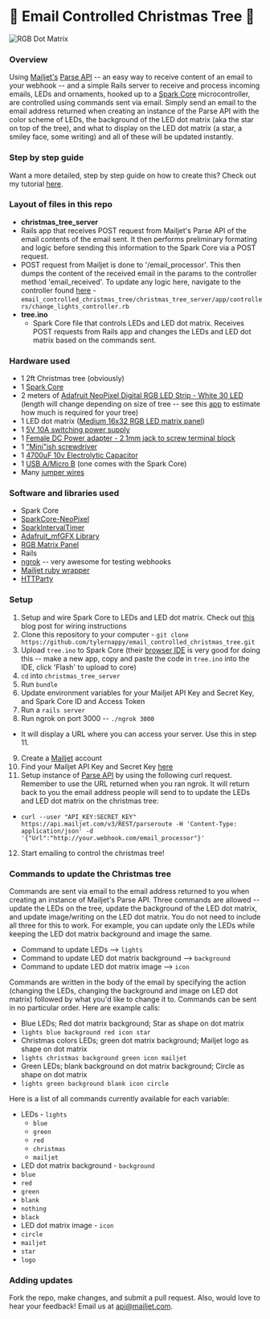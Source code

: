# :christmas_tree: Email Controlled Christmas Tree :christmas_tree:

![RGB Dot Matrix](https://raw.githubusercontent.com/tylernappy/email_controlled_christmas_tree/master/assets/images/no_tree.jpg "Text")

### Overview
Using [Mailjet's](https://www.mailjet.com/) [Parse API](http://dev.mailjet.com/guides/parse-api-guide/) -- an easy way to receive content of an email to your webhook -- and a simple Rails server to receive and process incoming emails, LEDs and ornaments, hooked up to a [Spark Core](https://www.spark.io/dev-kits) microcontroller, are controlled using commands sent via email.  Simply send an email to the email address returned when creating an instance of the Parse API with the color scheme of LEDs, the background of the LED dot matrix (aka the star on top of the tree), and what to display on the LED dot matrix (a star, a smiley face, some writing) and all of these will be updated instantly.

### Step by step guide
Want a more detailed, step by step guide on how to create this?  Check out my tutorial [here](https://www.mailjet.com/blog/email-controlled-christmas-tree/).

### Layout of files in this repo
* **christmas_tree_server**
 * Rails app that receives POST request from Mailjet's Parse API of the email contents of the email sent.  It then performs preliminary formating and logic before sending this information to the Spark Core via a POST request.
 * POST request from Mailjet is done to '/email_processor'.  This then dumps the content of the received email in the params to the controller method 'email_received'.  To update any logic here, navigate to the controller found [here](https://github.com/tylernappy/email_controlled_christmas_tree/blob/master/christmas_tree_server/app/controllers/change_lights_controller.rb) - `email_controlled_christmas_tree/christmas_tree_server/app/controllers/change_lights_controller.rb`
* **tree.ino**
  * Spark Core file that controls LEDs and LED dot matrix.  Receives POST requests from Rails app and changes the LEDs and LED dot matrix based on the commands sent.

### Hardware used
* 1 2ft Christmas tree (obviously)
* 1 [Spark Core](https://www.adafruit.com/products/2127)
* 2 meters of [Adafruit NeoPixel Digital RGB LED Strip - White 30 LED](https://www.adafruit.com/products/1376) (length will change depending on size of tree -- see this [app]() to estimate how much is required for your tree)
* 1 LED dot matrix ([Medium 16x32 RGB LED matrix panel](https://www.adafruit.com/products/420))
* 1 [5V 10A switching power supply](http://www.adafruit.com/products/658)
* 1 [Female DC Power adapter - 2.1mm jack to screw terminal block](http://www.adafruit.com/products/368)
* 1 ["Mini"ish screwdriver](https://raw.githubusercontent.com/tylernappy/email_controlled_christmas_tree/master/assets/images/mini_screwdriver.jpg "Text")
* 1 [4700uF 10v Electrolytic Capacitor](http://www.adafruit.com/products/1589)
* 1 [USB A/Micro B](http://www.adafruit.com/products/898) (one comes with the Spark Core)
* Many [jumper wires](http://www.adafruit.com/products/758)

### Software and libraries used
* Spark Core
 * [SparkCore-NeoPixel](https://github.com/technobly/SparkCore-NeoPixel)
 * [SparkIntervalTimer](https://github.com/pkourany/SparkIntervalTimer)
 * [Adafruit_mfGFX Library](https://github.com/pkourany/Adafruit_mfGFX_IDE)
 * [RGB Matrix Panel](https://github.com/pkourany/RGBmatrixPanel_IDE)
* Rails
 * [ngrok](https://ngrok.com/) -- very awesome for testing webhooks
 * [Mailjet ruby wrapper](https://github.com/mailjet/mailjet-gem)
 * [HTTParty](https://github.com/jnunemaker/httparty)

### Setup
1. Setup and wire Spark Core to LEDs and LED dot matrix.  Check out [this]() blog post for wiring instructions
2. Clone this repository to your computer - `git clone https://github.com/tylernappy/email_controlled_christmas_tree.git`
3. Upload `tree.ino` to Spark Core (their [browser IDE](https://www.spark.io/build) is very good for doing this -- make a new app, copy and paste the code in `tree.ino` into the IDE, click 'Flash' to upload to core)
4. `cd` into `christmas_tree_server`
5. Run `bundle`
6. Update environment variables for your Mailjet API Key and Secret Key, and Spark Core ID and Access Token
7. Run a `rails server`
8. Run ngrok on port 3000 -- `./ngrok 3000`
 * It will display a URL where you can access your server.  Use this in step 11.
9. Create a [Mailjet](https://www.mailjet.com/signup) account
10. Find your Mailjet API Key and Secret Key [here](https://app.mailjet.com/account/setup)
11. Setup instance of [Parse API](http://dev.mailjet.com/guides/parse-api-guide/) by using the following curl request.   Remember to use the URL returned when you ran ngrok.  It will return back to you the email address people will send to to update the LEDs and LED dot matrix on the christmas tree:
 * ```curl --user "API_KEY:SECRET_KEY" https://api.mailjet.com/v3/REST/parseroute -H 'Content-Type: application/json' -d '{"Url":"http://your.webhook.com/email_processor"}'```
12. Start emailing to control the christmas tree!

### Commands to update the Christmas tree
Commands are sent via email to the email address returned to you when creating an instance of Mailjet's Parse API.  Three commands are allowed -- update the LEDs on the tree, update the background of the LED dot matrix, and update image/writing on the LED dot matrix.  You do not need to include all three for this to work.  For example, you can update only the LEDs while keeping the LED dot matrix background and image the same.

* Command to update LEDs --> `lights`
* Command to update LED dot matrix background --> `background`
* Command to update LED dot matrix image --> `icon`

Commands are written in the body of the email by specifying the action (changing the LEDs, changing the background and image on LED dot matrix) followed by what you'd like to change it to.   Commands can be sent in no particular order.  Here are example calls:

* Blue LEDs; Red dot matrix background; Star as shape on dot matrix
 * `lights blue background red icon star`
* Christmas colors LEDs; green dot matrix background; Mailjet logo as shape on dot matrix
 * `lights christmas background green icon mailjet`
* Green LEDs; blank background on dot matrix background; Circle as shape on dot matrix
 * `lights green background blank icon circle`

Here is a list of all commands currently available for each variable:
* LEDs - `lights`
  * `blue`
  * `green`
  * `red`
  * `christmas`
  * `mailjet`
* LED dot matrix background - `background`
 * `blue`
 * `red`
 * `green`
 * `blank`
 * `nothing`
 * `black`
* LED dot matrix image - `icon`
 * `circle`
 * `mailjet`
 * `star`
 * `logo`

### Adding updates
Fork the repo, make changes, and submit a pull request.  Also, would love to hear your feedback!  Email us at [api@mailjet.com]().
